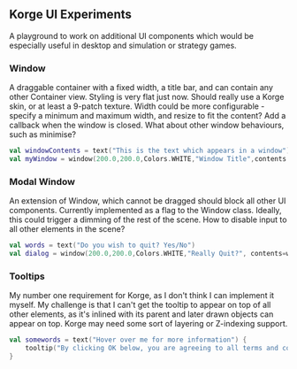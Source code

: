 ## Korge UI Experiments

A playground to work on additional UI components which would be especially useful in desktop and simulation or strategy games.


### Window

A draggable container with a fixed width, a title bar, and can contain any other Container view. Styling is very flat just now. Should really use a Korge skin, or at least a 9-patch texture. Width could be more configurable - specify a minimum and maximum width, and resize to fit the content? Add a callback when the window is closed. What about other window behaviours, such as minimise?

```kotlin
val windowContents = text("This is the text which appears in a window")
val myWindow = window(200.0,200.0,Colors.WHITE,"Window Title",contents =  windowContents).xy(10,10)
```

### Modal Window

An extension of Window, which cannot be dragged should block all other UI components. Currently implemented as a flag to the Window class. Ideally, this could trigger a dimming of the rest of the scene. How to disable input to all other elements in the scene?

```kotlin
val words = text("Do you wish to quit? Yes/No")
val dialog = window(200.0,200.0,Colors.WHITE,"Really Quit?", contents=words, modal = true).xy(10,10)
```

### Tooltips

My number one requirement for Korge, as I don't think I can implement it myself. My challenge is that I can't get the tooltip to appear on top of all other elements, as it's inlined with its parent and later drawn objects can appear on top. Korge may need some sort of layering or Z-indexing support.

```kotlin
val somewords = text("Hover over me for more information") {
    tooltip("By clicking OK below, you are agreeing to all terms and conditions, even the ones we haven't written yet.")
}
```
